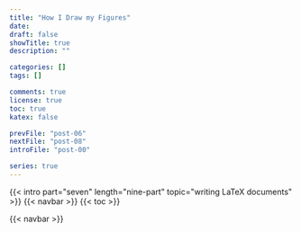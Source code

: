 ```yaml
---
title: "How I Draw my Figures"
date:
draft: false
showTitle: true
description: ""

categories: []
tags: []

comments: true
license: true
toc: true
katex: false

prevFile: "post-06"
nextFile: "post-08"
introFile: "post-00"

series: true
---
```


{{< intro part="seven" length="nine-part" topic="writing LaTeX documents" >}}
{{< navbar >}}
{{< toc >}}

{{< navbar >}}
